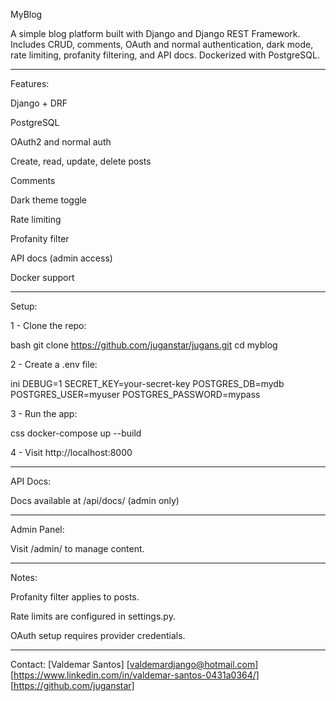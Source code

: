 MyBlog

A simple blog platform built with Django and Django REST Framework. Includes CRUD, comments, OAuth and normal authentication, dark mode, rate limiting, profanity filtering, and API docs. Dockerized with PostgreSQL.

-------------------------------------------------------------------------------------------------------------------------------------------------------------

Features:

Django + DRF

PostgreSQL

OAuth2 and normal auth

Create, read, update, delete posts

Comments

Dark theme toggle

Rate limiting

Profanity filter

API docs (admin access)

Docker support

-------------------------------------------------------------------------------------------------------------------------------------------------------------

Setup:

1 - Clone the repo:

bash
git clone https://github.com/juganstar/jugans.git
cd myblog


2 - Create a .env file:

ini
DEBUG=1
SECRET_KEY=your-secret-key
POSTGRES_DB=mydb
POSTGRES_USER=myuser
POSTGRES_PASSWORD=mypass


3 - Run the app:

css
docker-compose up --build

4 - Visit http://localhost:8000

-------------------------------------------------------------------------------------------------------------------------------------------------------------

API Docs:

Docs available at /api/docs/ (admin only)

-------------------------------------------------------------------------------------------------------------------------------------------------------------

Admin Panel:

Visit /admin/ to manage content.

-------------------------------------------------------------------------------------------------------------------------------------------------------------

Notes:

Profanity filter applies to posts.

Rate limits are configured in settings.py.

OAuth setup requires provider credentials.

-------------------------------------------------------------------------------------------------------------------------------------------------------------

Contact:
[Valdemar Santos]
[valdemardjango@hotmail.com]
[https://www.linkedin.com/in/valdemar-santos-0431a0364/]
[https://github.com/juganstar]

